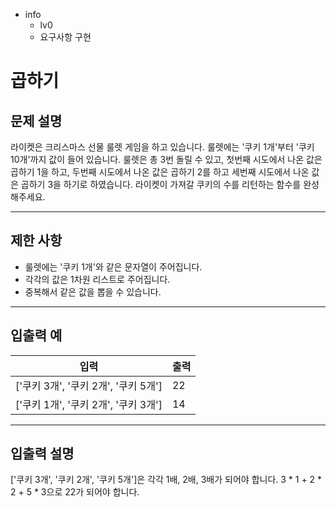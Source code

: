 - info
    - lv0
    - 요구사항 구현

# 곱하기
## 문제 설명
라이켓은 크리스마스 선물 룰렛 게임을 하고 있습니다. 룰렛에는 '쿠키 1개'부터 '쿠키 10개'까지 값이 들어 있습니다. 룰렛은 총 3번 돌릴 수 있고, 첫번째 시도에서 나온 값은 곱하기 1을 하고, 두번째 시도에서 나온 값은 곱하기 2를 하고 세번째 시도에서 나온 값은 곱하기 3을 하기로 하였습니다. 라이켓이 가져갈 쿠키의 수를 리턴하는 함수를 완성해주세요.

---

## 제한 사항

- 룰렛에는 '쿠키 1개'와 같은 문자열이 주어집니다.
- 각각의 값은 1차원 리스트로 주어집니다.
- 중복해서 같은 값을 뽑을 수 있습니다.

---

## 입출력 예

|   입력    | 출력 |
| --------- | ------ |
| ['쿠키 3개', '쿠키 2개', '쿠키 5개'] | 22 |
| ['쿠키 1개', '쿠키 2개', '쿠키 3개'] | 14 |

---

## 입출력 설명
['쿠키 3개', '쿠키 2개', '쿠키 5개']은 각각 1배, 2배, 3배가 되어야 합니다. 3 * 1 + 2 * 2 + 5 * 3으로 22가 되어야 합니다.